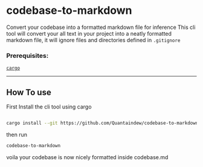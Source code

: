 # codebase-to-markdown
Convert your codebase into a formatted markdown file for inference
This cli tool will convert your all text in your project into a neatly formatted markdown file, it will ignore files and directories defined in `.gitignore`

### Prerequisites: 
[`cargo`](https://www.rust-lang.org/tools/install)

---

## How To use 

First Install the cli tool using cargo
```bash

cargo install --git https://github.com/Quantaindew/codebase-to-markdown --branch rust
```

then run
```bash
codebase-to-markdown
```


voila your codebase is now nicely formatted inside codebase.md
